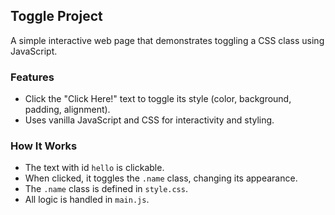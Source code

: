 ## Toggle Project

A simple interactive web page that demonstrates toggling a CSS class using JavaScript.

### Features
- Click the "Click Here!" text to toggle its style (color, background, padding, alignment).
- Uses vanilla JavaScript and CSS for interactivity and styling.

### How It Works
- The text with id `hello` is clickable.
- When clicked, it toggles the `.name` class, changing its appearance.
- The `.name` class is defined in `style.css`.
- All logic is handled in `main.js`.

